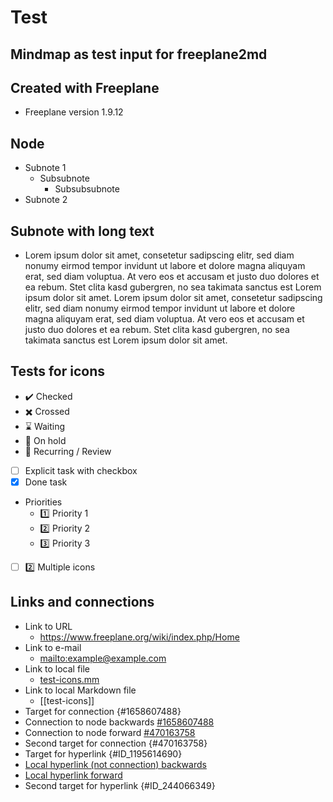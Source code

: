 # Test

## Mindmap as test input for freeplane2md

## Created with Freeplane

- Freeplane version 1.9.12

## Node

- Subnote 1
  - Subsubnote
    - Subsubsubnote
- Subnote 2

## Subnote with long text

- Lorem ipsum dolor sit amet, consetetur sadipscing elitr, sed diam nonumy eirmod tempor invidunt ut labore et dolore magna aliquyam erat, sed diam voluptua. At vero eos et accusam et justo duo dolores et ea rebum. Stet clita kasd gubergren, no sea takimata sanctus est Lorem ipsum dolor sit amet. Lorem ipsum dolor sit amet, consetetur sadipscing elitr, sed diam nonumy eirmod tempor invidunt ut labore et dolore magna aliquyam erat, sed diam voluptua. At vero eos et accusam et justo duo dolores et ea rebum. Stet clita kasd gubergren, no sea takimata sanctus est Lorem ipsum dolor sit amet.

## Tests for icons

- :heavy_check_mark: Checked
- :heavy_multiplication_x: Crossed
- :hourglass: Waiting
- :stop_sign: On hold
- :repeat: Recurring / Review
- [ ] Explicit task with checkbox
- [x] Done task
- Priorities
  - :one: Priority 1
  - :two: Priority 2
  - :three: Priority 3
- [ ] :two: Multiple icons

## Links and connections

- Link to URL
  - <https://www.freeplane.org/wiki/index.php/Home>
- Link to e-mail
  - <mailto:example@example.com>
- Link to local file
  - [test-icons.mm](test-icons.mm)
- Link to local Markdown file
  - [[test-icons]]
- Target for connection {#1658607488}
- Connection to node backwards [#1658607488](#1658607488)
- Connection to node forward [#470163758](#470163758)
- Second target for connection {#470163758}
- Target for hyperlink {#ID_1195614690}
- [Local hyperlink (not connection) backwards](#ID_1195614690)
- [Local hyperlink forward](#ID_244066349)
- Second target for hyperlink {#ID_244066349}

